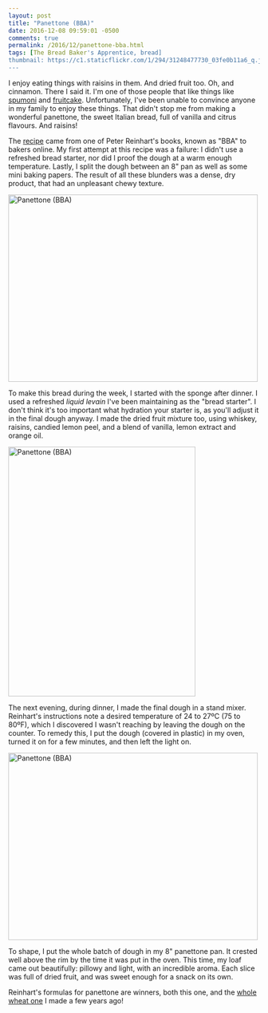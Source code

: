 ```yaml
---
layout: post
title: "Panettone (BBA)"
date: 2016-12-08 09:59:01 -0500
comments: true
permalink: /2016/12/panettone-bba.html
tags: [The Bread Baker's Apprentice, bread]
thumbnail: https://c1.staticflickr.com/1/294/31248477730_03fe0b11a6_q.jpg
---
```


I enjoy eating things with raisins in them. And dried fruit too. Oh,
and cinnamon. There I said it. I'm one of those people that like 
things like [spumoni](https://en.wikipedia.org/wiki/Spumoni) and
[fruitcake](/tag/fruitcake/). Unfortunately, I've been unable to
convince anyone in my family to enjoy these things. That didn't stop 
me from making a wonderful panettone, the sweet Italian bread, 
full of vanilla and citrus flavours. And raisins!

The [recipe](http://joepastry.com/2011/panettone-recipe/) came from 
one of Peter Reinhart's books, known as "BBA" to bakers online. My 
first attempt at this recipe was a failure: I didn't use a refreshed 
bread starter, nor did I proof the dough at a warm enough temperature.
Lastly, I split the dough between an 8" pan as well as some mini baking 
papers. The result of all these blunders was a dense, dry product, that
had an unpleasant chewy texture.

<a data-flickr-embed="true"  href="https://www.flickr.com/photos/gnuf/31248477730/in/dateposted/" title="Panettone (BBA)"><img src="https://c3.staticflickr.com/1/294/31248477730_03fe0b11a6.jpg" width="500" height="375" alt="Panettone (BBA)"></a><script async src="//embedr.flickr.com/assets/client-code.js" charset="utf-8"></script>

To make this bread during the week, I started with the sponge after dinner.
I used a refreshed _liquid levain_ I've been maintaining as the "bread starter".
I don't think it's too important what hydration your starter is, as you'll adjust
it in the final dough anyway. I made the dried fruit mixture too, using whiskey,
raisins, candied lemon peel, and a blend of vanilla, lemon extract and orange oil.

<a data-flickr-embed="true"  href="https://www.flickr.com/photos/gnuf/31505033611/in/dateposted/" title="Panettone (BBA)"><img src="https://c4.staticflickr.com/1/396/31505033611_5e4de1f20b.jpg" width="375" height="500" alt="Panettone (BBA)"></a><script async src="//embedr.flickr.com/assets/client-code.js" charset="utf-8"></script>

The next evening, during dinner, I made the final dough in a stand mixer.
Reinhart's instructions note a desired temperature of 24 to 27ºC (75
to 80ºF), which I discovered I wasn't reaching by leaving the dough
on the counter. To remedy this, I put the dough (covered in plastic)
in my oven, turned it on for a few minutes, and then left the light on. 

<a data-flickr-embed="true"  href="https://www.flickr.com/photos/gnuf/31473970632/in/dateposted/" title="Panettone (BBA)"><img src="https://c1.staticflickr.com/1/653/31473970632_b92225d67d.jpg" width="500" height="375" alt="Panettone (BBA)"></a><script async src="//embedr.flickr.com/assets/client-code.js" charset="utf-8"></script>

To shape, I put the whole batch of dough in my 8" panettone pan. It crested
well above the rim by the time it was put in the oven. This time, my loaf came
out beautifully: pillowy and light, with an incredible aroma. Each slice was
full of dried fruit, and was sweet enough for a snack on its own. 

Reinhart's formulas for panettone are winners, both this one, and the
[whole wheat one](/2013/03/whole-wheat-panettone.html) I made a few
years ago!

